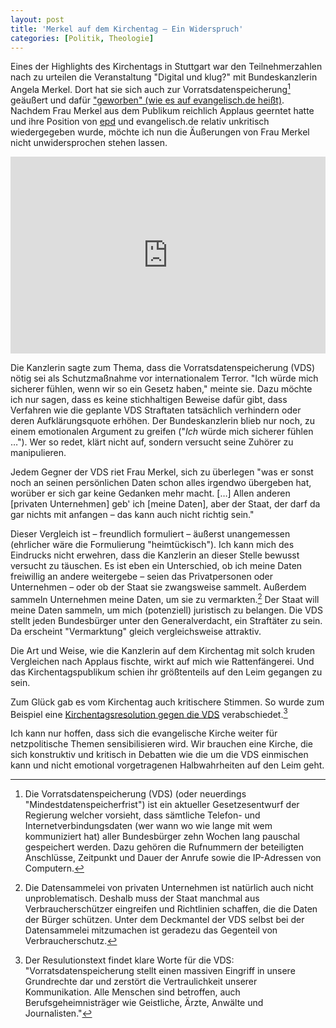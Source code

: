 ```yaml
---
layout: post
title: 'Merkel auf dem Kirchentag – Ein Widerspruch'
categories: [Politik, Theologie]
---
```


Eines der Highlights des Kirchentags in Stuttgart war den Teilnehmerzahlen nach zu urteilen die Veranstaltung "Digital und klug?" mit Bundeskanzlerin Angela Merkel. Dort hat sie sich auch zur Vorratsdatenspeicherung[^1] geäußert und dafür ["geworben" (wie es auf evangelisch.de heißt)](http://www.evangelisch.de/inhalte/121953/05-06-2015/angela-merkel-vorratsdatenspeicherung-kirchentag). Nachdem Frau Merkel aus dem Publikum reichlich Applaus geerntet hatte und ihre Position von [epd](http://www.epd.de/zentralredaktion/epd-zentralredaktion/merkel-verteidigt-vorratsdatenspeicherung) und evangelisch.de relativ unkritisch wiedergegeben wurde, möchte ich nun die Äußerungen von Frau Merkel nicht unwidersprochen stehen lassen.

[^1]: Die Vorratsdatenspeicherung (VDS) (oder neuerdings "Mindestdatenspeicherfrist") ist ein aktueller Gesetzesentwurf der Regierung welcher vorsieht, dass sämtliche Telefon- und Internetverbindungsdaten (wer wann wo wie lange mit wem kommuniziert hat) aller Bundesbürger zehn Wochen lang pauschal gespeichert werden. Dazu gehören die Rufnummern der beteiligten Anschlüsse, Zeitpunkt und Dauer der Anrufe sowie die IP-Adressen von Computern. 

<iframe width="100%" height="315" src="https://www.youtube.com/embed/A3ks1xkYDrk" frameborder="0" allowfullscreen></iframe>

Die Kanzlerin sagte zum Thema, dass die Vorratsdatenspeicherung (VDS) nötig sei als Schutzmaßnahme vor internationalem Terror. "Ich würde mich sicherer fühlen, wenn wir so ein Gesetz haben," meinte sie. Dazu möchte ich nur sagen, dass es keine stichhaltigen Beweise dafür gibt, dass Verfahren wie die geplante VDS Straftaten tatsächlich verhindern oder deren Aufklärungsquote erhöhen. Der Bundeskanzlerin blieb nur noch, zu einem emotionalen Argument zu greifen ("*Ich* würde mich sicherer fühlen …"). Wer so redet, klärt nicht auf, sondern versucht seine Zuhörer zu manipulieren.

Jedem Gegner der VDS riet Frau Merkel, sich zu überlegen "was er sonst noch an seinen persönlichen Daten schon alles irgendwo übergeben hat, worüber er sich gar keine Gedanken mehr macht. […] Allen anderen [privaten Unternehmen] geb' ich [meine Daten], aber der Staat, der darf da gar nichts mit anfangen – das kann auch nicht richtig sein."

Dieser Vergleich ist – freundlich formuliert – äußerst unangemessen (ehrlicher wäre die Formulierung "heimtückisch"). Ich kann mich des Eindrucks nicht erwehren, dass die Kanzlerin an dieser Stelle bewusst versucht zu täuschen. Es ist eben ein Unterschied, ob ich meine Daten freiwillig an andere weitergebe – seien das Privatpersonen oder Unternehmen – oder ob der Staat sie zwangsweise sammelt. Außerdem sammeln Unternehmen meine Daten, um sie zu vermarkten.[^3] Der Staat will meine Daten sammeln, um mich (potenziell) juristisch zu belangen. Die VDS stellt jeden Bundesbürger unter den Generalverdacht, ein Straftäter zu sein. Da erscheint "Vermarktung" gleich vergleichsweise attraktiv.

[^3]: Die Datensammelei von privaten Unternehmen ist natürlich auch nicht unproblematisch. Deshalb muss der Staat manchmal aus Verbraucherschützer eingreifen und Richtlinien schaffen, die die Daten der Bürger schützen. Unter dem Deckmantel der VDS selbst bei der Datensammelei mitzumachen ist geradezu das Gegenteil von Verbraucherschutz.

Die Art und Weise, wie die Kanzlerin auf dem Kirchentag mit solch kruden Vergleichen nach Applaus fischte, wirkt auf mich wie Rattenfängerei. Und das Kirchentagspublikum schien ihr größtenteils auf den Leim gegangen zu sein.

Zum Glück gab es vom Kirchentag auch kritischere Stimmen. So wurde zum Beispiel eine [Kirchentagsresolution gegen die VDS](https://www.kirchentag.de/programm/resolutionen/stopp_des_gesetzes_zur_vorratsdatenspeicherung.html) verabschiedet.[^2]

[^2]: Der Resulutionstext findet klare Worte für die VDS: "Vorratsdatenspeicherung stellt einen massiven Eingriff in unsere Grundrechte dar und zerstört die Vertraulichkeit unserer Kommunikation. Alle Menschen sind betroffen, auch Berufsgeheimnisträger wie Geistliche, Ärzte, Anwälte und Journalisten."

Ich kann nur hoffen, dass sich die evangelische Kirche weiter für netzpolitische Themen sensibilisieren wird. Wir brauchen eine Kirche, die sich konstruktiv und kritisch in Debatten wie die um die VDS einmischen kann und nicht emotional vorgetragenen Halbwahrheiten auf den Leim geht.